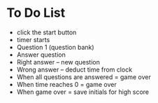 
To Do List
==========


- click the start button
- timer starts
- Question 1 (question bank)
- Answer question
- Right answer – new question
- Wrong answer – deduct time from clock
- When all questions are answered = game over
- When time reaches 0 = game over
- When game over = save initials for high score

